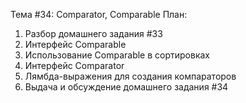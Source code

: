 Тема #34: Comparator, Comparable
План:
1. Разбор домашнего задания #33
2. Интерфейс Comparable
3. Использование Comparable в сортировках
4. Интерфейс Comparator
5. Лямбда-выражения для создания компараторов
6. Выдача и обсуждение домашнего задания #34
